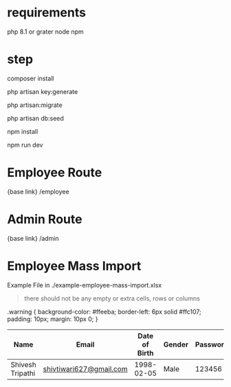 # requirements

php 8.1 or grater
node
npm

# step

composer install

php artisan key:generate

php artisan:migrate

php artisan db:seed

npm install

npm run dev

# Employee Route

{base link} /employee

# Admin Route

{base link} /admin

# Employee Mass Import

Example File in ./example-employee-mass-import.xlsx

<blockquote class="warning">
there should not be any empty or extra cells, rows or columns
</blockquote>
.warning {
    background-color: #ffeeba;
    border-left: 6px solid #ffc107;
    padding: 10px;
    margin: 10px 0;
}

| Name             | Email                   | Date of Birth | Gender | Password | Is Manager |
| ---------------- | ----------------------- | ------------- | ------ | -------- | ---------- |
| Shivesh Tripathi | shivtiwari627@gmail.com | 1998-02-05    | Male   | 123456   | No         |
